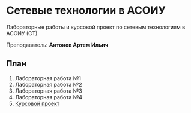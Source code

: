 # Сетевые технологии в АСОИУ

Лабораторные работы и курсовой проект по сетевым технологиям в АСОИУ (СТ)

Преподаватель: **Антонов Артем Ильич**

## План

1. Лабораторная работа №1
2. Лабораторная работа №2
3. Лабораторная работа №3
4. Лабораторная работа №4
7. [Курсовой проект](https://github.com/bestK1ngArthur/NetworkCoursework)
